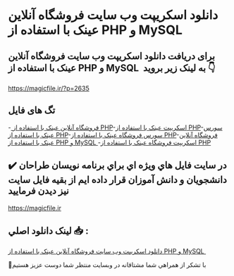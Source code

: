 # دانلود اسکریپت وب سایت فروشگاه آنلاین عینک با استفاده از PHP و MySQL 

## برای دریافت دانلود اسکریپت وب سایت فروشگاه آنلاین عینک با استفاده از PHP و MySQL  به لینک زیر بروید 👇

https://magicfile.ir/?p=2635

## تگ های فایل

-[ فروشگاه آنلاین عینک با استفاده از PHP](https://magicfile.ir/product/%d8%a7%d8%b3%da%a9%d8%b1%db%8c%d9%be%d8%aa-%d9%88%d8%a8-%d8%b3%d8%a7%db%8c%d8%aa-%d9%81%d8%b1%d9%88%d8%b4%da%af%d8%a7%d9%87-%d8%a2%d9%86%d9%84%d8%a7%db%8c%d9%86-%d8%b9%db%8c%d9%86%da%a9-php-mysql/)-[اسکریپت عینک با استفاده از PHP](https://magicfile.ir/product/%d8%a7%d8%b3%da%a9%d8%b1%db%8c%d9%be%d8%aa-%d9%88%d8%a8-%d8%b3%d8%a7%db%8c%d8%aa-%d9%81%d8%b1%d9%88%d8%b4%da%af%d8%a7%d9%87-%d8%a2%d9%86%d9%84%d8%a7%db%8c%d9%86-%d8%b9%db%8c%d9%86%da%a9-php-mysql/)-[سورس عینک با استفاده از PHP](https://magicfile.ir/product/%d8%a7%d8%b3%da%a9%d8%b1%db%8c%d9%be%d8%aa-%d9%88%d8%a8-%d8%b3%d8%a7%db%8c%d8%aa-%d9%81%d8%b1%d9%88%d8%b4%da%af%d8%a7%d9%87-%d8%a2%d9%86%d9%84%d8%a7%db%8c%d9%86-%d8%b9%db%8c%d9%86%da%a9-php-mysql/)-[سورس فروشگاه عینک با استفاده از PHP](https://magicfile.ir/product/%d8%a7%d8%b3%da%a9%d8%b1%db%8c%d9%be%d8%aa-%d9%88%d8%a8-%d8%b3%d8%a7%db%8c%d8%aa-%d9%81%d8%b1%d9%88%d8%b4%da%af%d8%a7%d9%87-%d8%a2%d9%86%d9%84%d8%a7%db%8c%d9%86-%d8%b9%db%8c%d9%86%da%a9-php-mysql/)-[فروشگاه آنلاین عینک با استفاده از PHP و MySQL ](https://magicfile.ir/product/%d8%a7%d8%b3%da%a9%d8%b1%db%8c%d9%be%d8%aa-%d9%88%d8%a8-%d8%b3%d8%a7%db%8c%d8%aa-%d9%81%d8%b1%d9%88%d8%b4%da%af%d8%a7%d9%87-%d8%a2%d9%86%d9%84%d8%a7%db%8c%d9%86-%d8%b9%db%8c%d9%86%da%a9-php-mysql/)-[اسکریپت فروشگاه عینک با استفاده از PHP](https://magicfile.ir/product/%d8%a7%d8%b3%da%a9%d8%b1%db%8c%d9%be%d8%aa-%d9%88%d8%a8-%d8%b3%d8%a7%db%8c%d8%aa-%d9%81%d8%b1%d9%88%d8%b4%da%af%d8%a7%d9%87-%d8%a2%d9%86%d9%84%d8%a7%db%8c%d9%86-%d8%b9%db%8c%d9%86%da%a9-php-mysql/)

## ✔️ در سايت فايل هاي ويژه اي براي برنامه نويسان طراحان دانشجويان و دانش آموزان قرار داده ايم از بقيه فايل سايت نيز ديدن فرماييد

https://magicfile.ir


## لينک دانلود اصلي 📥 :

[دانلود اسکریپت وب سایت فروشگاه آنلاین عینک با استفاده از PHP و MySQL ](https://magicfile.ir/product/%d8%a7%d8%b3%da%a9%d8%b1%db%8c%d9%be%d8%aa-%d9%88%d8%a8-%d8%b3%d8%a7%db%8c%d8%aa-%d9%81%d8%b1%d9%88%d8%b4%da%af%d8%a7%d9%87-%d8%a2%d9%86%d9%84%d8%a7%db%8c%d9%86-%d8%b9%db%8c%d9%86%da%a9-php-mysql/) 


🙏با تشکر از همراهي شما مشتاقانه در وبسایت منتظر شما دوست عزیز هستیم

